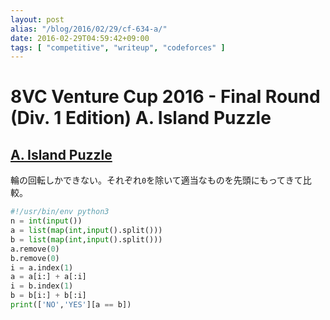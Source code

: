 ```yaml
---
layout: post
alias: "/blog/2016/02/29/cf-634-a/"
date: 2016-02-29T04:59:42+09:00
tags: [ "competitive", "writeup", "codeforces" ]
---
```


# 8VC Venture Cup 2016 - Final Round (Div. 1 Edition) A. Island Puzzle

## [A. Island Puzzle](http://codeforces.com/contest/634/problem/A)

輪の回転しかできない。それぞれ`0`を除いて適当なものを先頭にもってきて比較。

``` python
#!/usr/bin/env python3
n = int(input())
a = list(map(int,input().split()))
b = list(map(int,input().split()))
a.remove(0)
b.remove(0)
i = a.index(1)
a = a[i:] + a[:i]
i = b.index(1)
b = b[i:] + b[:i]
print(['NO','YES'][a == b])
```
